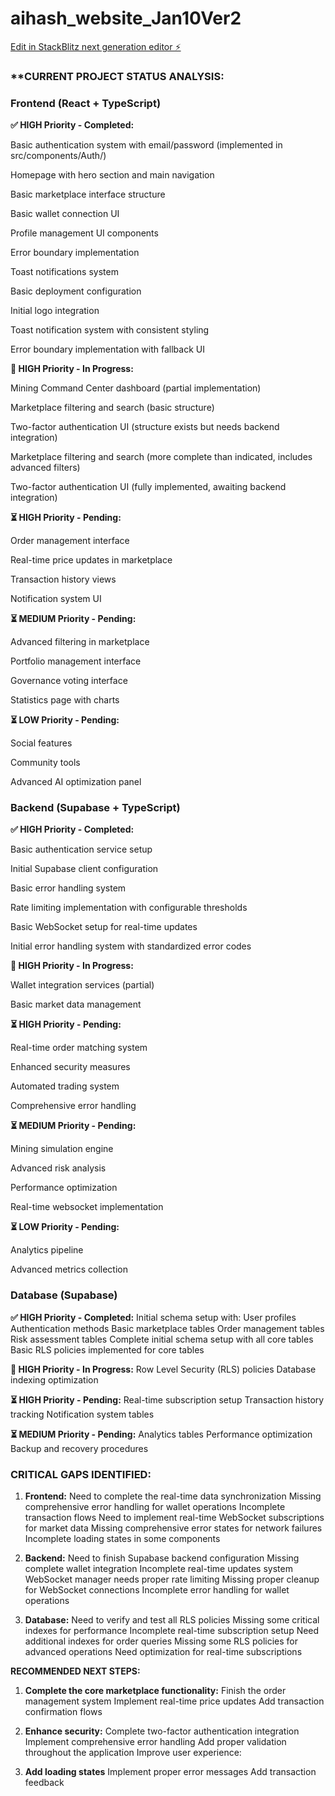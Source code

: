 # aihash_website_Jan10Ver2

[Edit in StackBlitz next generation editor ⚡️](https://stackblitz.com/~/github.com/barkalona/aihash_website_Jan10Ver2)

### **CURRENT PROJECT STATUS ANALYSIS:


### **Frontend (React + TypeScript)**

**✅ HIGH Priority - Completed:**

Basic authentication system with email/password (implemented in src/components/Auth/)

Homepage with hero section and main navigation

Basic marketplace interface structure

Basic wallet connection UI

Profile management UI components

Error boundary implementation

Toast notifications system

Basic deployment configuration

Initial logo integration

Toast notification system with consistent styling

Error boundary implementation with fallback UI


**🔄 HIGH Priority - In Progress:**

Mining Command Center dashboard (partial implementation)

Marketplace filtering and search (basic structure)

Two-factor authentication UI (structure exists but needs backend integration)

Marketplace filtering and search (more complete than indicated, includes advanced filters)

Two-factor authentication UI (fully implemented, awaiting backend integration)


**⏳ HIGH Priority - Pending:**

Order management interface

Real-time price updates in marketplace

Transaction history views

Notification system UI


**⏳ MEDIUM Priority - Pending:**

Advanced filtering in marketplace

Portfolio management interface

Governance voting interface

Statistics page with charts

**⏳ LOW Priority - Pending:**

Social features

Community tools

Advanced AI optimization panel

### **Backend (Supabase + TypeScript)**

**✅ HIGH Priority - Completed:**

Basic authentication service setup

Initial Supabase client configuration

Basic error handling system

Rate limiting implementation with configurable thresholds

Basic WebSocket setup for real-time updates

Initial error handling system with standardized error codes


**🔄 HIGH Priority - In Progress:**

Wallet integration services (partial)

Basic market data management


**⏳ HIGH Priority - Pending:**

Real-time order matching system

Enhanced security measures

Automated trading system

Comprehensive error handling


**⏳ MEDIUM Priority - Pending:**

Mining simulation engine

Advanced risk analysis

Performance optimization

Real-time websocket implementation


**⏳ LOW Priority - Pending:**

Analytics pipeline

Advanced metrics collection

 ### **Database (Supabase)**

**✅ HIGH Priority - Completed:**
Initial schema setup with:
User profiles
Authentication methods
Basic marketplace tables
Order management tables
Risk assessment tables
Complete initial schema setup with all core tables
Basic RLS policies implemented for core tables

**🔄 HIGH Priority - In Progress:**
Row Level Security (RLS) policies
Database indexing optimization

**⏳ HIGH Priority - Pending:**
Real-time subscription setup
Transaction history tracking
Notification system tables

**⏳ MEDIUM Priority - Pending:**
Analytics tables
Performance optimization
Backup and recovery procedures


### **CRITICAL GAPS IDENTIFIED:**

1. **Frontend:**
Need to complete the real-time data synchronization
Missing comprehensive error handling for wallet operations
Incomplete transaction flows
Need to implement real-time WebSocket subscriptions for market data
Missing comprehensive error states for network failures
Incomplete loading states in some components


3. **Backend:**
Need to finish Supabase backend configuration
Missing complete wallet integration
Incomplete real-time updates system
WebSocket manager needs proper rate limiting
Missing proper cleanup for WebSocket connections
Incomplete error handling for wallet operations

5. **Database:**
Need to verify and test all RLS policies
Missing some critical indexes for performance
Incomplete real-time subscription setup
Need additional indexes for order queries
Missing some RLS policies for advanced operations
Need optimization for real-time subscriptions

**RECOMMENDED NEXT STEPS:**

1. **Complete the core marketplace functionality:**
Finish the order management system
Implement real-time price updates
Add transaction confirmation flows

2. **Enhance security:**
Complete two-factor authentication integration
Implement comprehensive error handling
Add proper validation throughout the application
Improve user experience:

3. **Add loading states**
Implement proper error messages
Add transaction feedback

